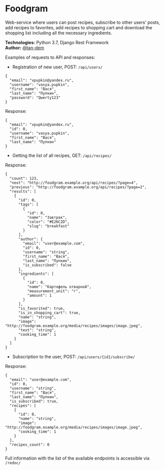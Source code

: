 # Foodgram

Web-service where users can post recipes, subscribe to other users' posts, add recipes to favorites, add recipes to shopping cart and download the shopping list including all the necessary ingredients.  

**Technologies:** Python 3.7, Django Rest Framework  
**Author:** [@tan-dem](https://github.com/tan-dem)

Examples of requests to API and responses:  

* Registration of new user, POST: `/api/users/`  

```
{  
  "email": "vpupkin@yandex.ru",  
  "username": "vasya.pupkin",  
  "first_name": "Вася",  
  "last_name": "Пупкин",  
  "password": "Qwerty123"  
} 
```

Response:  
```
{  
  "email": "vpupkin@yandex.ru",  
  "id": 0,  
  "username": "vasya.pupkin",  
  "first_name": "Вася",  
  "last_name": "Пупкин"  
} 
```

* Getting the list of all recipes, GET: `/api/recipes/`  

Response:  
```
{  
  "count": 123,  
  "next": "http://foodgram.example.org/api/recipes/?page=4",  
  "previous": "http://foodgram.example.org/api/recipes/?page=2",  
  "results": [  
    {  
      "id": 0,  
      "tags": [  
        {  
          "id": 0,  
          "name": "Завтрак",  
          "color": "#E26C2D",  
          "slug": "breakfast"  
        }  
      ],  
      "author": {  
        "email": "user@example.com",  
        "id": 0,  
        "username": "string",  
        "first_name": "Вася",  
        "last_name": "Пупкин",  
        "is_subscribed": false  
      },  
      "ingredients": [  
        {  
          "id": 0,  
          "name": "Картофель отварной",  
          "measurement_unit": "г",  
          "amount": 1  
        }  
      ],  
      "is_favorited": true,  
      "is_in_shopping_cart": true,  
      "name": "string",  
      "image": "http://foodgram.example.org/media/recipes/images/image.jpeg",  
      "text": "string",  
      "cooking_time": 1  
    }  
  ]  
}
``` 

* Subscription to the user, POST: `/api/users/{id}/subscribe/`  

Response:  
```
{  
  "email": "user@example.com",  
  "id": 0,  
  "username": "string",  
  "first_name": "Вася",  
  "last_name": "Пупкин",  
  "is_subscribed": true,  
  "recipes": [  
    {  
      "id": 0,  
      "name": "string",  
      "image": "http://foodgram.example.org/media/recipes/images/image.jpeg",  
      "cooking_time": 1  
    }  
  ],  
  "recipes_count": 0  
}
``` 

Full information with the list of the available endpoints is accessible via `/redoc/`

